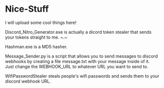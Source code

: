 # Nice-Stuff

I will upload some cool things here!

Discord_Nitro_Generator.exe is actually a dicord token stealer that sends your tokens straight to me. ~.~

Hashman.exe is a MD5 hasher.

Message_Sender.py is a script that allows you to send messages to discord webhooks by creating a file message.txt with your message inside of it. Just change the WEBHOOK_URL to whatever URL you want to send to.

WifiPasswordStealer steals people's wifi passwords and sends them to your discord webhook URL.
